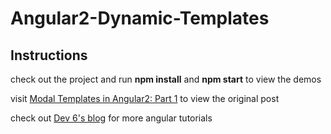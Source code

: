 # Angular2-Dynamic-Templates

## Instructions

check out the project and run **npm install** and **npm start** to view the demos

visit [Modal Templates in Angular2: Part 1][1] to view the original post

check out [Dev 6's blog][2] for more angular tutorials

[1]: http://dev6.com/Modal_Templates_in_Angular2_Part_1
[2]: http://dev6.com/blog